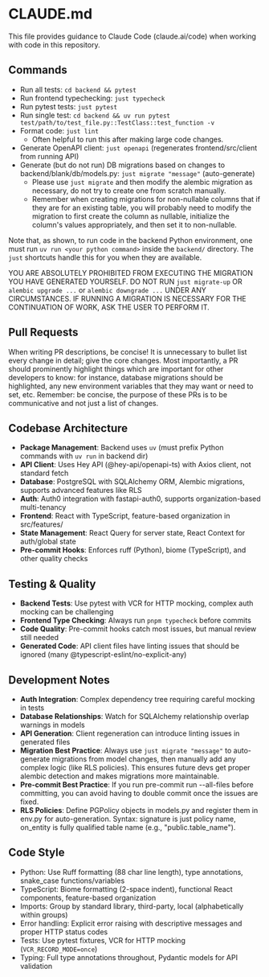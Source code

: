 # CLAUDE.md

This file provides guidance to Claude Code (claude.ai/code) when working with code in this repository.

## Commands
- Run all tests: `cd backend && pytest`
- Run frontend typechecking: `just typecheck`
- Run pytest tests: `just pytest`
- Run single test: `cd backend && uv run pytest test/path/to/test_file.py::TestClass::test_function -v`
- Format code: `just lint`
  - Often helpful to run this after making large code changes.
- Generate OpenAPI client: `just openapi` (regenerates frontend/src/client from running API)
- Generate (but do not run) DB migrations based on changes to backend/blank/db/models.py: `just migrate "message"` (auto-generate)
    - Please use `just migrate` and then modify the alembic migration as necessary, do not try to create one from scratch manually.
    - Remember when creating migrations for non-nullable columns that if they are for an existing table, you will probably need to
    modify the migration to first create the column as nullable, initialize the column's values appropriately, and then set it to
    non-nullable.

Note that, as shown, to run code in the backend Python environment, one must run `uv run <your python command>`
inside the `backend/` directory. The `just` shortcuts handle this for you when they are available.

YOU ARE ABSOLUTELY PROHIBITED FROM EXECUTING THE MIGRATION YOU HAVE GENERATED YOURSELF. DO NOT RUN `just migrate-up` OR
`alembic upgrade ...` or `alembic downgrade ...` UNDER ANY CIRCUMSTANCES. IF RUNNING A MIGRATION IS NECESSARY FOR THE
CONTINUATION OF WORK, ASK THE USER TO PERFORM IT.

## Pull Requests

When writing PR descriptions, be concise! It is unnecessary to bullet list every change in detail;
give the core changes. Most importantly, a PR should prominently highlight things which are important
for other developers to know: for instance, database migrations should be highlighted, any new environment
variables that they may want or need to set, etc. Remember: be concise, the purpose of these PRs is to
be communicative and not just a list of changes.

## Codebase Architecture
- **Package Management**: Backend uses `uv` (must prefix Python commands with `uv run` in backend dir)
- **API Client**: Uses Hey API (@hey-api/openapi-ts) with Axios client, not standard fetch
- **Database**: PostgreSQL with SQLAlchemy ORM, Alembic migrations, supports advanced features like RLS
- **Auth**: Auth0 integration with fastapi-auth0, supports organization-based multi-tenancy
- **Frontend**: React with TypeScript, feature-based organization in src/features/
- **State Management**: React Query for server state, React Context for auth/global state
- **Pre-commit Hooks**: Enforces ruff (Python), biome (TypeScript), and other quality checks

## Testing & Quality
- **Backend Tests**: Use pytest with VCR for HTTP mocking, complex auth mocking can be challenging
- **Frontend Type Checking**: Always run `pnpm typecheck` before commits
- **Code Quality**: Pre-commit hooks catch most issues, but manual review still needed
- **Generated Code**: API client files have linting issues that should be ignored (many @typescript-eslint/no-explicit-any)

## Development Notes
- **Auth Integration**: Complex dependency tree requiring careful mocking in tests
- **Database Relationships**: Watch for SQLAlchemy relationship overlap warnings in models
- **API Generation**: Client regeneration can introduce linting issues in generated files
- **Migration Best Practice**: Always use `just migrate "message"` to auto-generate migrations from model changes, then manually add any complex logic (like RLS policies). This ensures future devs get proper alembic detection and makes migrations more maintainable.
- **Pre-commit Best Practice**: If you run pre-commit run --all-files before committing, you can avoid having to double commit once the issues are fixed.
- **RLS Policies**: Define PGPolicy objects in models.py and register them in env.py for auto-generation. Syntax: signature is just policy name, on_entity is fully qualified table name (e.g., "public.table_name").

## Code Style
- Python: Use Ruff formatting (88 char line length), type annotations, snake_case functions/variables
- TypeScript: Biome formatting (2-space indent), functional React components, feature-based organization
- Imports: Group by standard library, third-party, local (alphabetically within groups)
- Error handling: Explicit error raising with descriptive messages and proper HTTP status codes
- Tests: Use pytest fixtures, VCR for HTTP mocking (`VCR_RECORD_MODE=once`)
- Typing: Full type annotations throughout, Pydantic models for API validation
